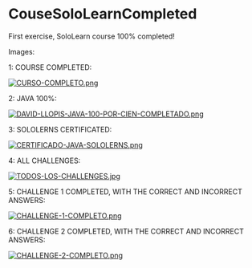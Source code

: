 # CouseSoloLearnCompleted
First exercise, SoloLearn course 100% completed! 

Images:

1: COURSE COMPLETED:

[![CURSO-COMPLETO.png](https://i.postimg.cc/T3666k4W/CURSO-COMPLETO.png)](https://postimg.cc/KRJV75FZ)

2: JAVA 100%:

[![DAVID-LLOPIS-JAVA-100-POR-CIEN-COMPLETADO.png](https://i.postimg.cc/GmrZN44F/DAVID-LLOPIS-JAVA-100-POR-CIEN-COMPLETADO.png)](https://postimg.cc/jLggndQ2)

3: SOLOLERNS CERTIFICATED:

[![CERTIFICADO-JAVA-SOLOLERNS.png](https://i.postimg.cc/7P2dZ371/CERTIFICADO-JAVA-SOLOLERNS.png)](https://postimg.cc/3W3nLDtW)

4: ALL CHALLENGES:

[![TODOS-LOS-CHALLENGES.jpg](https://i.postimg.cc/kgfhpf3C/TODOS-LOS-CHALLENGES.jpg)](https://postimg.cc/gxLDwy2t)

5: CHALLENGE 1 COMPLETED, WITH THE CORRECT AND INCORRECT ANSWERS:

[![CHALLENGE-1-COMPLETO.png](https://i.postimg.cc/vTr0LvLp/CHALLENGE-1-COMPLETO.png)](https://postimg.cc/9wfPcZkp)

6: CHALLENGE 2 COMPLETED, WITH THE CORRECT AND INCORRECT ANSWERS:

[![CHALLENGE-2-COMPLETO.png](https://i.postimg.cc/K8qJNjBv/CHALLENGE-2-COMPLETO.png)](https://postimg.cc/mP9YZbm0)
